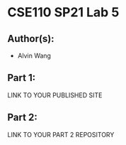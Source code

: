 # CSE110 SP21 Lab 5

## Author(s):
- Alvin Wang

## Part 1:

LINK TO YOUR PUBLISHED SITE

## Part 2:

LINK TO YOUR PART 2 REPOSITORY